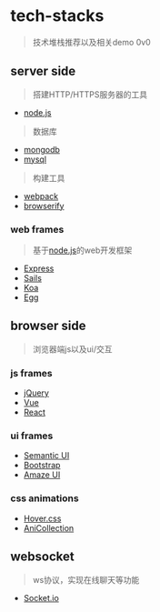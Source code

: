 # tech-stacks

> 技术堆栈推荐以及相关demo 0v0

## server side

> 搭建HTTP/HTTPS服务器的工具

- [node.js](https://nodejs.org/)

> 数据库

- [mongodb](https://www.mongodb.com/)
- [mysql]()

> 构建工具

- [webpack](https://webpack.js.org/)
- [browserify](http://browserify.org/)

### web frames

> 基于[node.js]()的web开发框架

- [Express](http://expressjs.com/)
- [Sails](http://sailsjs.com/)
- [Koa](http://koajs.com/)
- [Egg](https://eggjs.org/)

## browser side

> 浏览器端js以及ui/交互

### js frames

- [jQuery]()
- [Vue](http://vuejs.org/)
- [React](https://facebook.github.io/react/)

### ui frames

- [Semantic UI](https://semantic-ui.com/)
- [Bootstrap](http://getbootstrap.com/)
- [Amaze UI](http://amazeui.org/)

### css animations

- [Hover.css](http://ianlunn.github.io/Hover/)
- [AniCollection](anicollection.github.io/#/)

## websocket

> ws协议，实现在线聊天等功能

- [Socket.io]()